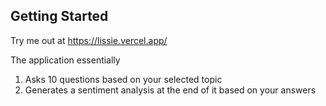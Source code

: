 ## Getting Started

Try me out at https://lissie.vercel.app/

The application essentially
1. Asks 10 questions based on your selected topic
2. Generates a sentiment analysis at the end of it based on your answers
